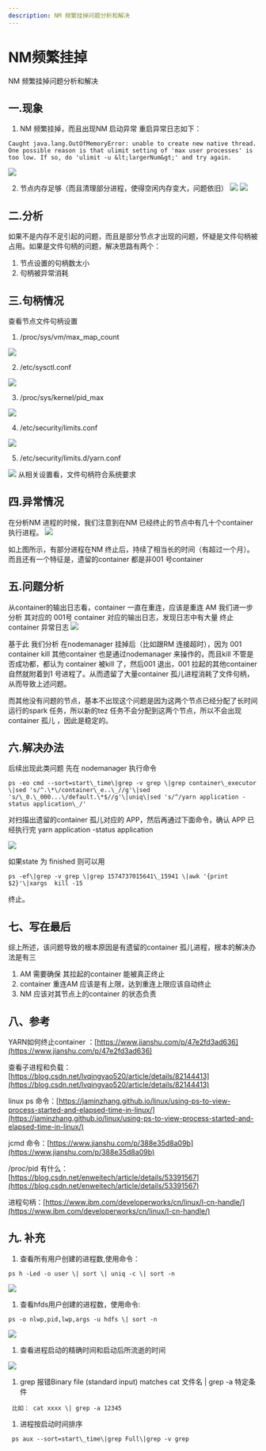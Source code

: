 ```yaml
---
description: NM 频繁挂掉问题分析和解决
---
```


# NM频繁挂掉

NM 频繁挂掉问题分析和解决

## 一.现象
1. NM 频繁挂掉，而且出现NM 启动异常
重启异常日志如下：
```
Caught java.lang.OutOfMemoryError: unable to create new native thread. One possible reason is that ulimit setting of 'max user processes' is too low. If so, do 'ulimit -u &lt;largerNum&gt;' and try again.
```
![](https://qqadapt.qpic.cn/txdocpic/0/3dd06b5a9ee219602cf3709c259a12cd/0?w=2560&h=2560)

2. 节点内存足够（而且清理部分进程，使得空闲内存变大，问题依旧）
![](https://qqadapt.qpic.cn/txdocpic/0/4fb6945e230ff6bf54ea0877ee0caef6/0?w=2560&h=2560)
![](https://qqadapt.qpic.cn/txdocpic/0/2da50e6d8b9e739b1126ce11e1be09c7/0?w=2560&h=2560)

## 二.分析

如果不是内存不足引起的问题，而且是部分节点才出现的问题，怀疑是文件句柄被占用。如果是文件句柄的问题，解决思路有两个：
1. 节点设置的句柄数太小
2. 句柄被异常消耗

## 三.句柄情况
查看节点文件句柄设置
1. /proc/sys/vm/max\_map\_count

![](https://qqadapt.qpic.cn/txdocpic/0/f85518eee0cbd85d329452d89ecc18cf/0?w=1972&h=120)

2. /etc/sysctl.conf

![](https://qqadapt.qpic.cn/txdocpic/0/780a46a4fccaa461a7e8e3bf403ba168/0?w=1992&h=1626)

3. /proc/sys/kernel/pid\_max

![](https://qqadapt.qpic.cn/txdocpic/0/ac8414916d03df6fe808dc94108f84f7/0?w=1292&h=108)

4. /etc/security/limits.conf

![](https://qqadapt.qpic.cn/txdocpic/0/ca326685db7566f87ff799760eeca7a7/0?w=720&h=704)

5. /etc/security/limits.d/yarn.conf

![](https://qqadapt.qpic.cn/txdocpic/0/0d0e80fa4a13a4117756fd2af7f24aee/0?w=1650&h=970)
从相关设置看，文件句柄符合系统要求

## 四.异常情况
在分析NM 进程的时候，我们注意到在NM 已经终止的节点中有几十个container 执行进程。
![](https://qqadapt.qpic.cn/txdocpic/0/f76dd51f0563cae428f628fdc5cca477/0?w=2608&h=1560)

如上图所示，有部分进程在NM 终止后，持续了相当长的时间（有超过一个月）。
而且还有一个特征是，遗留的container 都是非001 号container

## 五.问题分析
从container的输出日志看，container 一直在重连，应该是重连 AM
我们进一步分析 其对应的 001号 container 对应的输出日志，发现日志中有大量  终止 container 异常日志
![](https://qqadapt.qpic.cn/txdocpic/0/85021b12816f2567c079f40d834abb86/0?w=2628&h=1498)

基于此 我们分析 在nodemanager  挂掉后（比如跟RM 连接超时），因为 001 container kill 其他container 也是通过nodemanager 来操作的，而且kill 不管是否成功都，都认为 container 被kill 了，然后001 退出，001 拉起的其他container 自然就附着到1 号进程了。从而遗留了大量container 孤儿进程消耗了文件句柄，从而导致上述问题。

而其他没有问题的节点，基本不出现这个问题是因为这两个节点已经分配了长时间运行的spark 任务，所以新的tez 任务不会分配到这两个节点，所以不会出现container 孤儿 ，因此是稳定的。

## 六.解决办法
后续出现此类问题 先在 nodemanager 执行命令
```
ps -eo cmd --sort=start\_time\|grep -v grep \|grep container\_executor \|sed 's/^.\*\/container\_e..\_//g'\|sed 's/\_0.\_000...\/default.\*$//g'\|uniq\|sed 's/^/yarn application -status application\_/'
```
对扫描出遗留的container 孤儿对应的 APP，然后再通过下面命令，确认 APP 已经执行完
yarn application -status application

![](https://qqadapt.qpic.cn/txdocpic/0/7a6c9f43f96861cf6d6f5cfb0d62fcf8/0?w=2548&h=1414)

如果state 为 finished 则可以用
```
ps -ef\|grep -v grep \|grep 1574737015641\_15941 \|awk '{print $2}'\|xargs  kill -15
```
终止。

## 七、写在最后
综上所述，该问题导致的根本原因是有遗留的container 孤儿进程，根本的解决办法是有三

1. AM 需要确保 其拉起的container 能被真正终止
2. container 重连AM 应该是有上限，达到重连上限应该自动终止
3. NM 应该对其节点上的container 的状态负责

## 八、参考

YARN如何终止container ：[https://www.jianshu.com/p/47e2fd3ad636](https://www.jianshu.com/p/47e2fd3ad636)

查看子进程和负载：[https://blog.csdn.net/lvqingyao520/article/details/82144413](https://blog.csdn.net/lvqingyao520/article/details/82144413)

linux ps 命令：[https://jaminzhang.github.io/linux/using-ps-to-view-process-started-and-elapsed-time-in-linux/](https://jaminzhang.github.io/linux/using-ps-to-view-process-started-and-elapsed-time-in-linux/)

jcmd 命令：[https://www.jianshu.com/p/388e35d8a09b](https://www.jianshu.com/p/388e35d8a09b)

/proc/pid 有什么：[https://blog.csdn.net/enweitech/article/details/53391567](https://blog.csdn.net/enweitech/article/details/53391567)

进程句柄：[https://www.ibm.com/developerworks/cn/linux/l-cn-handle/](https://www.ibm.com/developerworks/cn/linux/l-cn-handle/)

## 九. 补充
1. 查看所有用户创建的进程数,使用命令：
```
ps h -Led -o user \| sort \| uniq -c \| sort -n
```
![](https://qqadapt.qpic.cn/txdocpic/0/a884e63bc8ffc2fc1dcc7fd39654b18e/0?w=524&h=199)

1. 查看hfds用户创建的进程数，使用命令:
```
ps -o nlwp,pid,lwp,args -u hdfs \| sort -n
```
![](https://qqadapt.qpic.cn/txdocpic/0/cad8dde6d3b4a22b072473718662f36f/0?w=483&h=92)

1. 查看进程启动的精确时间和启动后所流逝的时间

![](https://qqadapt.qpic.cn/txdocpic/0/d5ddfe0a4395bd9fef1d5893368c5bca/0?w=1588&h=210)

1. grep 报错Binary file \(standard input\) matches
 cat 文件名 \| grep -a 特定条件
```
 比如： cat xxxx \| grep -a 12345
```
1. 进程按启动时间排序
```
 ps aux --sort=start\_time\|grep Full\|grep -v grep
```
